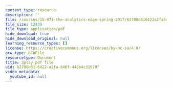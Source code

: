 ```yaml
---
content_type: resource
description: ''
file: /courses/15-071-the-analytics-edge-spring-2017/62708d616422a2fa846f448b4c31070f_m0Yce2rtZJ8.pdf
file_size: 12439
file_type: application/pdf
hide_download: true
hide_download_original: null
learning_resource_types: []
license: https://creativecommons.org/licenses/by-nc-sa/4.0/
ocw_type: OCWFile
resourcetype: Document
title: 3play pdf file
uid: 62708d61-6422-a2fa-846f-448b4c31070f
video_metadata:
  youtube_id: null
---
```

